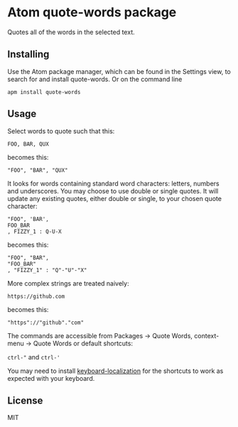 # Atom quote-words package
Quotes all of the words in the selected text.

## Installing
Use the Atom package manager, which can be found in the Settings view, to search for and install quote-words. Or on the command line

`apm install quote-words`

## Usage
Select words to quote such that this:

`FOO, BAR, QUX`

becomes this:

`"FOO", "BAR", "QUX"`

It looks for words containing standard word characters: letters, numbers and underscores. You may choose to use double or single quotes. It will update any existing quotes, either double or single, to your chosen quote character:

```
"FOO", 'BAR',
FOO_BAR
, FIZZY_1 : Q-U-X
```

becomes this:

```
"FOO", "BAR",
"FOO_BAR"
, "FIZZY_1" : "Q"-"U"-"X"
```

More complex strings are treated naively:

`https://github.com`

becomes this:

`"https"://"github"."com"`

The commands are accessible from Packages -> Quote Words, context-menu -> Quote Words or default shortcuts:

`ctrl-"` and `ctrl-'`

You may need to install [keyboard-localization](https://atom.io/packages/keyboard-localization) for the shortcuts to work as expected with your keyboard.

## License
MIT
